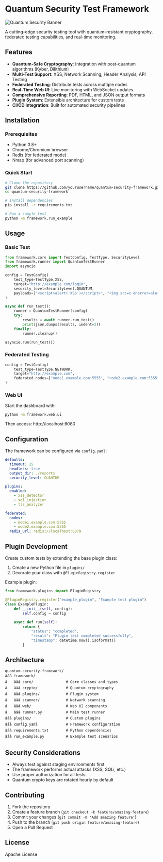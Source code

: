 # Quantum Security Test Framework

![Quantum Security Banner](https://via.placeholder.com/800x200?text=Quantum+Security+Test+Framework)

A cutting-edge security testing tool with quantum-resistant cryptography, federated testing capabilities, and real-time monitoring.

## Features

- **Quantum-Safe Cryptography**: Integration with post-quantum algorithms (Kyber, Dilithium)
- **Multi-Test Support**: XSS, Network Scanning, Header Analysis, API Testing
- **Federated Testing**: Distribute tests across multiple nodes
- **Real-Time Web UI**: Live monitoring with WebSocket updates
- **Comprehensive Reporting**: PDF, HTML, and JSON output formats
- **Plugin System**: Extensible architecture for custom tests
- **CI/CD Integration**: Built for automated security pipelines

## Installation

### Prerequisites

- Python 3.8+
- Chrome/Chromium browser
- Redis (for federated mode)
- Nmap (for advanced port scanning)

### Quick Start

```bash
# Clone the repository
git clone https://github.com/yourusername/quantum-security-framework.git
cd quantum-security-framework

# Install dependencies
pip install -r requirements.txt

# Run a sample test
python -m framework.run_example
```

## Usage

### Basic Test

```python
from framework.core import TestConfig, TestType, SecurityLevel
from framework.runner import QuantumTestRunner
import asyncio

config = TestConfig(
    test_type=TestType.XSS,
    target="http://example.com/login",
    security_level=SecurityLevel.QUANTUM,
    payloads=["<script>alert('XSS')</script>", "<img src=x onerror=alert(1)>"]
)

async def run_test():
    runner = QuantumTestRunner(config)
    try:
        results = await runner.run_test()
        print(json.dumps(results, indent=2))
    finally:
        runner.cleanup()

asyncio.run(run_test())
```

### Federated Testing

```python
config = TestConfig(
    test_type=TestType.NETWORK,
    target="http://example.com",
    federated_nodes=["node1.example.com:5555", "node2.example.com:5555"]
)
```

### Web UI

Start the dashboard with:

```bash
python -m framework.web.ui
```

Then access: http://localhost:8080

## Configuration

The framework can be configured via `config.yaml`:

```yaml
defaults:
  timeout: 15
  headless: true
  output_dir: ./reports
  security_level: QUANTUM

plugins:
  enabled:
    - xss_detector
    - sql_injection
    - tls_analyzer

federated:
  nodes:
    - node1.example.com:5555
    - node2.example.com:5555
  redis_url: redis://localhost:6379
```

## Plugin Development

Create custom tests by extending the base plugin class:

1. Create a new Python file in `plugins/`
2. Decorate your class with `@PluginRegistry.register`

Example plugin:

```python
from framework.plugins import PluginRegistry

@PluginRegistry.register("example_plugin", "Example test plugin")
class ExamplePlugin:
    def __init__(self, config):
        self.config = config
    
    async def run(self):
        return {
            "status": "completed",
            "result": "Plugin test completed successfully",
            "timestamp": datetime.now().isoformat()
        }
```

## Architecture

```
quantum-security-framework/
âââ framework/
â   âââ core/               # Core classes and types
â   âââ crypto/             # Quantum cryptography
â   âââ plugins/            # Plugin system
â   âââ scanner/            # Network scanning
â   âââ web/                # Web UI components
â   âââ runner.py           # Main test runner
âââ plugins/                # Custom plugins
âââ config.yaml             # Framework configuration
âââ requirements.txt        # Python dependencies
âââ run_example.py          # Example test scenarios
```

## Security Considerations

- Always test against staging environments first
- The framework performs actual attacks (XSS, SQLi, etc.)
- Use proper authorization for all tests
- Quantum crypto keys are rotated hourly by default

## Contributing

1. Fork the repository
2. Create a feature branch (`git checkout -b feature/amazing-feature`)
3. Commit your changes (`git commit -m 'Add amazing feature'`)
4. Push to the branch (`git push origin feature/amazing-feature`)
5. Open a Pull Request

## License

Apache License 

